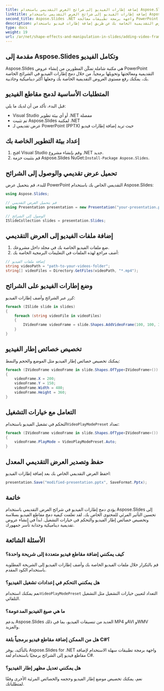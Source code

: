 ```yaml
---
title: إضافة إطارات الفيديو إلى شرائح العرض التقديمي باستخدام Aspose.Slides
linktitle: إضافة إطارات الفيديو إلى شرائح العرض التقديمي باستخدام Aspose.Slides
second_title: Aspose.Slides .NET واجهة برمجة تطبيقات معالجة PowerPoint
description: تعرف على كيفية تحسين العروض التقديمية الخاصة بك عن طريق إضافة إطارات فيديو باستخدام Aspose.Slides for .NET. قم بإنشاء محتوى جذاب وتفاعلي بسلاسة.
type: docs
weight: 19
url: /ar/net/shape-effects-and-manipulation-in-slides/adding-video-frames/
---
```


## مقدمة إلى Aspose.Slides وتكامل الفيديو

Aspose.Slides هي مكتبة شاملة تمكّن المطورين من إنشاء عروض PowerPoint التقديمية ومعالجتها وتحويلها برمجياً. من خلال دمج إطارات الفيديو في الشرائح الخاصة بك، يمكنك رفع مستوى العروض التقديمية الخاصة بك وجعلها أكثر ديناميكية وجاذبية.

## المتطلبات الأساسية لدمج مقاطع الفيديو

قبل البدء، تأكد من أن لديك ما يلي:

- Visual Studio أو أي بيئة تطوير .NET مفضلة
- تم تثبيت Aspose.Slides لمكتبة .NET
- عرض تقديمي لـ PowerPoint (PPTX) حيث تريد إضافة إطارات فيديو

## إعداد بيئة التطوير الخاصة بك

1. افتح Visual Studio وقم بإنشاء مشروع .NET جديد.
2.  قم بتثبيت حزمة Aspose.Slides NuGet:`Install-Package Aspose.Slides`.

## تحميل عرض تقديمي والوصول إلى الشرائح

للبدء، قم بتحميل عرض PowerPoint التقديمي الخاص بك باستخدام Aspose.Slides:

```csharp
using Aspose.Slides;

// قم بتحميل العرض التقديمي
using Presentation presentation = new Presentation("your-presentation.pptx");

// الوصول إلى الشرائح
ISlideCollection slides = presentation.Slides;
```

## إضافة ملفات الفيديو إلى العرض التقديمي

1. ضع ملفات الفيديو الخاصة بك في مجلد داخل مشروعك.
2. أضف مراجع لهذه الملفات في التعليمات البرمجية الخاصة بك:

```csharp
// إضافة ملفات الفيديو
string videoPath = "path-to-your-videos-folder";
string[] videoFiles = Directory.GetFiles(videoPath, "*.mp4");
```

## وضع إطارات الفيديو على الشرائح

كرر عبر الشرائح وأضف إطارات الفيديو:

```csharp
foreach (ISlide slide in slides)
{
    foreach (string videoFile in videoFiles)
    {
        IVideoFrame videoFrame = slide.Shapes.AddVideoFrame(100, 100, 320, 240, videoFile);
    }
}
```

## تخصيص خصائص إطار الفيديو

يمكنك تخصيص خصائص إطار الفيديو مثل الموضع والحجم والنمط:

```csharp
foreach (IVideoFrame videoFrame in slide.Shapes.OfType<IVideoFrame>())
{
    videoFrame.X = 200;
    videoFrame.Y = 150;
    videoFrame.Width = 480;
    videoFrame.Height = 360;
}
```

## التعامل مع خيارات التشغيل

 التحكم في تشغيل الفيديو باستخدام`VideoPlayModePreset` تعداد:

```csharp
foreach (IVideoFrame videoFrame in slide.Shapes.OfType<IVideoFrame>())
{
    videoFrame.PlayMode = VideoPlayModePreset.Auto;
}
```

## حفظ وتصدير العرض التقديمي المعدل

احفظ العرض التقديمي الخاص بك بعد إضافة إطارات الفيديو:

```csharp
presentation.Save("modified-presentation.pptx", SaveFormat.Pptx);
```

## خاتمة

يؤدي دمج إطارات الفيديو في شرائح العرض التقديمي باستخدام Aspose.Slides إلى تحسين التأثير المرئي للمحتوى الخاص بك. لقد تعلمت كيفية دمج مقاطع الفيديو بسلاسة وتخصيص خصائص إطار الفيديو والتحكم في خيارات التشغيل. ابدأ في إنشاء عروض تقديمية ديناميكية وجذابة تأسر جمهورك.

## الأسئلة الشائعة

### كيف يمكنني إضافة مقاطع فيديو متعددة إلى شريحة واحدة؟

قم بالتكرار خلال ملفات الفيديو الخاصة بك وأضف إطارات الفيديو إلى الشريحة المطلوبة باستخدام الكود المقدم.

### هل يمكنني التحكم في إعدادات تشغيل الفيديو؟

 نعم يمكنك استخدام`VideoPlayModePreset` التعداد لتعيين خيارات التشغيل مثل التشغيل التلقائي.

### ما هي صيغ الفيديو المدعومة؟

يدعم Aspose.Slides العديد من تنسيقات الفيديو، بما في ذلك MP4 وAVI وWMV والمزيد.

### هل من الممكن إضافة مقاطع فيديو برمجياً بلغة C#؟

بالتأكيد، يوفر Aspose.Slides for .NET واجهة برمجة تطبيقات سهلة الاستخدام لإضافة مقاطع فيديو إلى الشرائح برمجيًا باستخدام لغة C#.

### هل يمكنني تعديل مظهر إطار الفيديو؟

نعم، يمكنك تخصيص موضع إطار الفيديو وحجمه والخصائص المرئية الأخرى وفقًا لمتطلباتك.